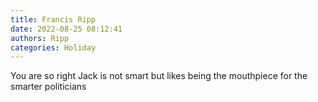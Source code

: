 ```yaml
---
title: Francis Ripp
date: 2022-08-25 08:12:41
authors: Ripp
categories: Holiday
---
```


 You are so right Jack is not smart but likes being the mouthpiece for the smarter politicians